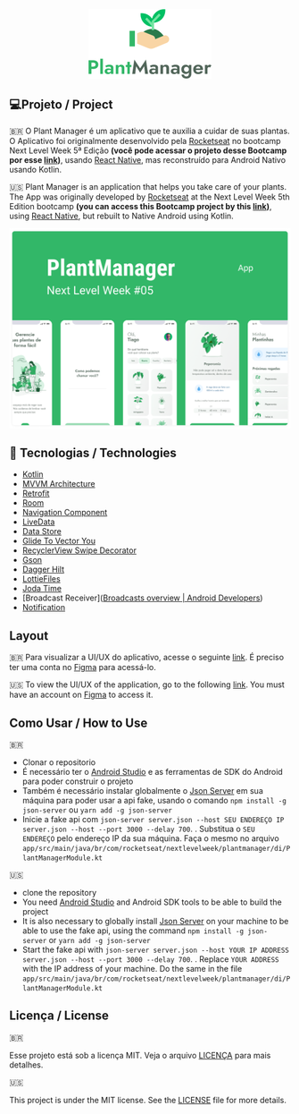 <div align="center">
	<img src=".github/logo.png">
</div>

## 💻Projeto / Project

🇧🇷 O Plant Manager é um aplicativo que te auxilia a cuidar de suas plantas. O Aplicativo foi originalmente desenvolvido pela [Rocketseat](https://www.rocketseat.com.br/) no bootcamp Next Level Week 5ª Edição **(você pode acessar o projeto desse Bootcamp por esse [link](https://github.com/rocketseat-education/nlw-05-react-native))**,  usando [React Native](https://reactnative.dev/), mas reconstruído para Android Nativo usando Kotlin.

🇺🇸 Plant Manager is an application that helps you take care of your plants. The App was originally developed by [Rocketseat](https://www.rocketseat.com.br/) at the Next Level Week 5th Edition bootcamp **(you can access this Bootcamp project by this [link](https://github.com/rocketseat-education/nlw-05-react-native))**, using [React Native](https://reactnative.dev/), but rebuilt to Native Android using Kotlin.

<div>
<img src=".github/plantmanager.png"
</div>

## 🚀 Tecnologias / Technologies

- [Kotlin](https://kotlinlang.org/)
- [MVVM Architecture](https://developer.android.com/jetpack/guide)
- [Retrofit](https://square.github.io/retrofit/)
- [Room](https://developer.android.com/topic/libraries/architecture/room)
- [Navigation Component](https://developer.android.com/topic/libraries/architecture/navigation)
- [LiveData](https://developer.android.com/topic/libraries/architecture/livedata)
- [Data Store](https://developer.android.com/topic/libraries/architecture/datastore)
- [Glide To Vector You](https://github.com/corouteam/GlideToVectorYou)
- [RecyclerView Swipe Decorator](https://github.com/xabaras/RecyclerViewSwipeDecorator)
- [Gson](https://github.com/google/gson)
- [Dagger Hilt](https://developer.android.com/training/dependency-injection/hilt-android)
- [LottieFiles](https://lottiefiles.com/)
- [Joda Time](https://www.joda.org/joda-time/)
- [Broadcast Receiver]([Broadcasts overview  | Android Developers](https://developer.android.com/guide/components/broadcasts))
- [Notification](https://developer.android.com/training/notify-user/build-notification)

##  Layout

🇧🇷 Para visualizar a UI/UX do aplicativo, acesse o seguinte [link](https://www.figma.com/file/IhQRtrOZdu3TrvkPYREzOy/PlantManager/duplicate?node-id=0%3A1). É preciso ter uma conta no [Figma](https://www.figma.com/) para acessá-lo.

🇺🇸 To view the UI/UX of the application, go to the following [link](https://www.figma.com/file/IhQRtrOZdu3TrvkPYREzOy/PlantManager/duplicate?node-id=0%3A1). You must have an account on [Figma](https://www.figma.com/) to access it.

## Como Usar / How to Use

🇧🇷

- Clonar o repositorio
- É necessário ter o [Android Studio](https://developer.android.com/studio) e as ferramentas de SDK do Android para poder construir o projeto
- Também é necessário instalar globalmente o [Json Server](https://github.com/typicode/json-server) em sua máquina para poder usar a api fake, usando o comando `npm install -g json-server` ou  `yarn add -g json-server`
- Inicie a fake api com `json-server server.json --host SEU ENDEREÇO IP server.json --host --port 3000 --delay 700`. . Substitua o `SEU ENDEREÇO` pelo endereço IP da sua máquina. Faça o mesmo no arquivo `app/src/main/java/br/com/rocketseat/nextlevelweek/plantmanager/di/PlantManagerModule.kt`

🇺🇸

- clone the repository
- You need [Android Studio](https://developer.android.com/studio) and Android SDK tools to be able to build the project
- It is also necessary to globally install [Json Server](https://github.com/typicode/json-server) on your machine to be able to use the fake api, using the command `npm install -g json-server` or `yarn add -g json-server`
- Start the fake api with `json-server server.json --host YOUR IP ADDRESS server.json --host --port 3000 --delay 700`. . Replace `YOUR ADDRESS` with the IP address of your machine. Do the same in the file `app/src/main/java/br/com/rocketseat/nextlevelweek/plantmanager/di/PlantManagerModule.kt`

## Licença / License

🇧🇷

Esse projeto está sob a licença MIT. Veja o arquivo [LICENÇA](LICENSE) para mais detalhes.

🇺🇸

This project is under the MIT license. See the [LICENSE](LICENSE) file for more details.
	
	
